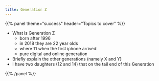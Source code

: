 ```yaml
---
title: Generation Z
---
```



{{% panel theme="success" header="Topics to cover" %}}

 - What is Generation Z
   - born after 1996
   - in 2018 they are 22 year olds
   - where 11 when the first iphone arrived
   - pure digital and online generation
 - Briefly explain the other generations (namely X and Y)
 - I have two daughters (12 and 14) that on the tail end of this Generation

{{% /panel %}}
